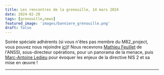 ```yaml
---
title: Les rencontres de la grenouille, 14 mars 2024
date: 2024-02-20
tags: [grenouille,news]
featured_image: 'images/banniere_grenouille.png'
draft: false
---
```


Soirée spéciale adhérents (si vous n'êtes pas membre du M82_project, vous pouvez nous rejoindre [ici](https://www.helloasso.com/associations/m82-project/adhesions/adhesion-m82-project-2023>))!
Nous recevrons [Mathieu Feuillet](https://www.linkedin.com/in/mathieufeuillet/) de l'ANSSI, sous-directeur opérations, pour un panorama de la menace,
puis [Marc-Antoine Ledieu](https://www.linkedin.com/in/marc-antoine-ledieu-a040917/) pour évoquer les enjeux de la directive NIS 2 et sa mise en œuvre !

---
